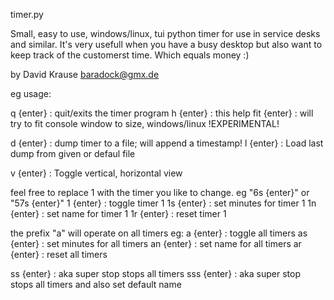 timer.py


Small, easy to use, windows/linux, tui python timer for use in service desks and similar.
It's very usefull when you have a busy desktop but also want to keep track of the customerst time.
Which equals money :)

by David Krause
baradock@gmx.de

eg usage:

q {enter} : quit/exits the timer program
h {enter} : this help 
fit {enter} : will try to fit console window to size, windows/linux !EXPERIMENTAL!

d {enter} : dump timer to a file; will append a timestamp!
l  {enter} : Load last dump from given or defaul file

v  {enter} : Toggle vertical, horizontal view

feel free to replace 1 with the timer you like to change. eg "6s {enter}" or "57s {enter}"
1 {enter} : toggle timer 1
1s {enter} : set minutes for timer 1
1n {enter} : set name for timer 1
1r {enter} : reset timer 1

the prefix "a" will operate on all timers eg:
a {enter} : toggle all timers
as {enter} : set minutes for all timers
an {enter} : set name for all timers
ar {enter} : reset all timers

ss {enter} : aka super stop stops all timers
sss {enter} : aka super stop stops all timers and also set default name
